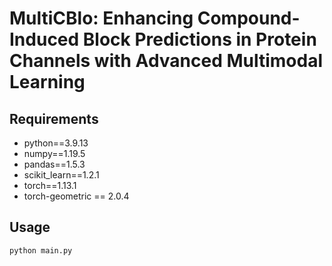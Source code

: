 # MultiCBlo: Enhancing Compound-Induced Block Predictions in Protein Channels with Advanced Multimodal Learning


## Requirements
- python==3.9.13
- numpy==1.19.5
- pandas==1.5.3
- scikit_learn==1.2.1
- torch==1.13.1
- torch-geometric == 2.0.4
  

## Usage

`python main.py`
